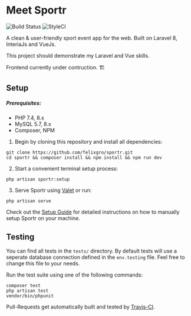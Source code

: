 # Meet Sportr

![Build Status](https://img.shields.io/travis/com/felixgro/sportr/master?style=flat-square) ![StyleCI](https://github.styleci.io/repos/329913094/shield?branch=master)

A clean & user-friendly sport event app for the web.
Built on Laravel 8, InteriaJs and VueJs.

This project should demonstrate my Laravel and Vue skills.

Frontend currently under contruction. 🏗️

## Setup
##### Prerequisites:
- PHP 7.4, 8.x
- MySQL 5.7, 8.x
- Composer, NPM

1.  Begin by cloning this repository and install all dependencies:
```
git clone https://github.com/felixgro/sportr.git
cd sportr && composer install && npm install && npm run dev
```
2. Start a convenient terminal setup process:
```
php artisan sportr:setup
```
3. Serve Sportr using [Valet](https://laravel.com/docs/8.x/valet) or run:
```
php artisan serve
```

Check out the [Setup Guide](docs/SetupGuide.md) for detailed instructions on how to manually setup Sportr on your machine.

## Testing
You can find all tests in the `tests/` directory. By default tests will use a seperate database connection defined in the `env.testing` file. Feel free to change this file to your needs.

Run the test suite using one of the following commands:
```
composer test
php artisan test
vendor/bin/phpunit
```

Pull-Requests get automatically built and tested by [Travis-CI](https://www.travis-ci.com).
